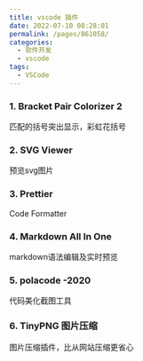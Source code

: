 ```yaml
---
title: vscode 插件
date: 2022-07-10 08:28:01
permalink: /pages/861058/
categories:
  - 软件开发
  - vscode
tags:
  - VSCode
---
```


### 1. Bracket Pair Colorizer 2

匹配的括号突出显示，彩虹花括号

<g-img h="250" name="bracket_pair_colorizer.png" />

### 2. SVG Viewer

预览svg图片

### 3. Prettier

Code Formatter

### 4. Markdown All In One

markdown语法编辑及实时预览

### 5. polacode -2020

代码美化截图工具

<g-img h="300" name="polacode_2020.png" />

### 6. TinyPNG 图片压缩

图片压缩插件，比从网站压缩更省心

<g-img h="150" name="vscode-ex-tinypng.png" />
